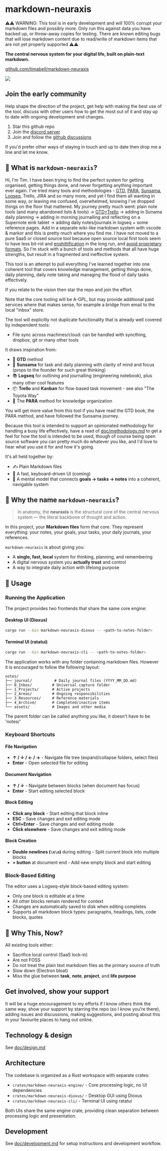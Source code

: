# markdown-neuraxis

⚠️⚠️ WARNING: This tool is in early development and will 100% corrupt your markdown files and possibly more. Only run this against data you have backed up, or throw-away copies for testing. There are known editing bugs that will lose markdown content due to read/write of markdown items that are not yet properly supported ⚠️⚠️

**The central nervous system for your digital life, built on plain-text markdown.**

[github.com/timabell/markdown-neuraxis](https://github.com/timabell/markdown-neuraxis)

![](doc/screenshot-of-app.png)

## Join the early community

Help shape the direction of the project, get help with making the best use of the tool, discuss with other users how to get the most out of it and stay up to date with ongoing development and changes.

1. Star this github repo
1. Join the [discord server](https://discord.gg/jTXmw8pfBA)
1. Join and follow the [github discussions](https://github.com/timabell/markdown-neuraxis/discussions)

If you'd prefer other ways of staying in touch and up to date then drop me a line and let me know.

## 🧠 What is `markdown-neuraxis`?

Hi, I'm Tim. I have been trying to find the perfect system for getting organised, getting things done, and never forgetting anything important ever again. I've tried many tools and methodologies - [GTD](https://en.wikipedia.org/wiki/Getting_Things_Done), [PARA](https://fortelabs.com/blog/para/), [Sunsama](https://www.sunsama.com/), [Logseq](https://fortelabs.com/blog/para/), Trello, JIRA and so many more, and yet I find them all wanting in some way, or leaving me confused, overwhelmed, knowing I've dropped things on the floor that mattered. My journey pretty much went: plain note tools (and many abandoned lists & tools) -> [GTD+Trello](https://0x5.uk/2023/06/01/text-based-tools-the-ultimate-format-for-everything/) -> adding in Sunama daily planning -> adding in morning journalling and reflecting on a Supernote eink tablet -> adding daily notes/journals in logseq + some reference pages. Add in a separate wiki-like markdown system with vscode & markor and this is pretty much where you find me. I have not moved to a pure SaaS or closed source tool because open source local first tools seem to have less bit-rot and [enshittification](https://en.wikipedia.org/wiki/Enshittification) in the long run, and [avoid proprietary formats](https://0x5.uk/2023/06/01/text-based-tools-the-ultimate-format-for-everything/). So I'm stuck with a bunch of tools and methods that all have huge strengths, but result in a fragmented and ineffective system.

This tool is an attempt to pull everything I've learned together into one coherent tool that covers knowledge management, getting things done, daily planning, daily note taking and managing the flood of daily tasks effectively.

If you relate to the vision then star the repo and join the effort.

Note that the core tooling will be A-GPL, but may provide additional paid services where that makes sense, for example a bridge from email to the local "inbox" store.

The tool will explicitly not duplicate functionality that is already well covered by independent tools:

- File sync across machines/cloud: can be handled with syncthing, dropbox, git or many other tools

It draws inspiration from:

- 🧘 **GTD** method
- 🌅 **Sunsama** for task and daily planning with clarity of mind and focus (props to the founder for such great thinking)
- 📚 **Logseq** for outlining and journalling (engineering notebook), plus many other cool features
- 📦 **Trello** and **Kanban** for flow-based task movement - see also "The Toyota Way"
- 🧠 The **PARA** method for knowledge organization

You will get more value from this tool if you have read the GTD book, the PARA method, and have followed the Sunsama journey.

Because this tool is intended to support an opinionated methodology for handling a busy life effectively, have a read of [doc/methodology.md](doc/methodology.md) to get a feel for how the tool is intended to be used, though of course being open source software you can pretty much do whatever you like, and I'd love to hear what you use it for and how it's going.

It's all held together by:

- ✍️ Plain Markdown files
- 🧩 A fast, keyboard-driven UI (coming)
- 🧠 A mental model that connects **goals → tasks → notes** into a coherent, navigable system

## 🧬 Why the name `markdown-neuraxis`?

> In anatomy, the **neuraxis** is the structural core of the central nervous system — the literal backbone of thought and action.

In this project, your **Markdown files** form that core. They represent everything: your notes, your goals, your tasks, your daily journals, your references.

`markdown-neuraxis` is about giving you:
- A **single, fast, local** system for thinking, planning, and remembering
- A digital nervous system you **actually trust** and control
- A way to integrate daily action with lifelong purpose

## 📖 Usage

### Running the Application

The project provides two frontends that share the same core engine:

#### Desktop UI (Dioxus)
```bash
cargo run --bin markdown-neuraxis-dioxus -- <path-to-notes-folder>
```

#### Terminal UI (ratatui)
```bash
cargo run --bin markdown-neuraxis-cli -- <path-to-notes-folder>
```

The application works with any folder containing markdown files. However it is encouraged to follow the following layout:
```
notes/
├── journal/          # Daily journal files (YYYY_MM_DD.md)  
├── 0_Inbox/         # Universal capture folder
├── 1_Projects/      # Active projects
├── 2_Areas/         # Ongoing responsibilities
├── 3_Resources/     # Reference materials
├── 4_Archive/       # Completed/inactive items
└── assets/          # Images and other media
```

The parent folder can be called anything you like, it doesn't have to be 'notes/'

### Keyboard Shortcuts

#### File Navigation
- **↑ / ↓ / ← / →** - Navigate file tree (expand/collapse folders, select files)
- **Enter** - Open selected file for editing

#### Document Navigation
- **↑ / ↓** - Navigate between blocks (when document has focus)
- **Enter** - Start editing selected block

#### Block Editing
- **Click any block** - Start editing that block inline
- **ESC** - Save changes and exit editing mode
- **Ctrl+Enter** - Save changes and exit editing mode
- **Click elsewhere** - Save changes and exit editing mode  

#### Block Creation
- **Double newlines (`\n\n`)** during editing - Split current block into multiple blocks
- **+ button** at document end - Add new empty block and start editing

### Block-Based Editing

The editor uses a Logseq-style block-based editing system:
- Only one block is editable at a time
- All other blocks remain rendered for context
- Changes are automatically saved to disk when editing completes
- Supports all markdown block types: paragraphs, headings, lists, code blocks, quotes

## 🌱 Why This, Now?

All existing tools either:

- Sacrifice local control (SaaS lock-in)
- Are not FOSS
- Do not treat the plain text markdown files as the primary source of truth
- Slow down (Electron bloat)
- Miss the glue between **task**, **note**, **project**, and **life purpose**

## Get involved, show your support

It will be a huge encouragement to my efforts if I know others think the same way, show your support by starring the repo (so I know you're there), adding issues and discussions, making suggestions, and posting about this in your favourite places to hang out online.

## Technology & design

See [doc/design.md](doc/design.md)

## Architecture

The codebase is organized as a Rust workspace with separate crates:

- `crates/markdown-neuraxis-engine/` - Core processing logic, no UI dependencies
- `crates/markdown-neuraxis-dioxus/` - Desktop GUI using Dioxus
- `crates/markdown-neuraxis-cli/` - Terminal UI using ratatui

Both UIs share the same engine crate, providing clean separation between processing logic and presentation.

## Development

See [doc/development.md](doc/development.md) for setup instructions and development workflow.
